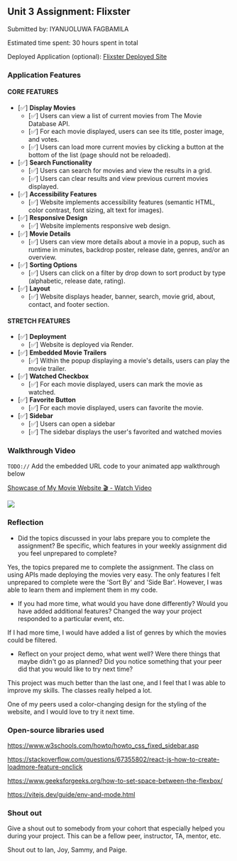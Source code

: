 ## Unit 3 Assignment: Flixster

Submitted by: IYANUOLUWA FAGBAMILA

Estimated time spent: 30 hours spent in total

Deployed Application (optional): [Flixster Deployed Site](https://flixster-starter-08e1.onrender.com)

### Application Features

#### CORE FEATURES


- [✅] **Display Movies**
  - [✅] Users can view a list of current movies from The Movie Database API.
  - [✅] For each movie displayed, users can see its title, poster image, and votes.
  - [✅] Users can load more current movies by clicking a button at the bottom of the list (page should not be reloaded).
- [✅] **Search Functionality**
  - [✅] Users can search for movies and view the results in a grid.
  - [✅] Users can clear results and view previous current movies displayed.
- [✅] **Accessibility Features**
  - [✅] Website implements accessibility features (semantic HTML, color contrast, font sizing, alt text for images).
- [✅] **Responsive Design**
  - [✅] Website implements responsive web design.
- [✅] **Movie Details**
  - [✅] Users can view more details about a movie in a popup, such as runtime in minutes, backdrop poster, release date, genres, and/or an overview.
- [✅] **Sorting Options**
  - [✅] Users can click on a filter by drop down to sort product by type (alphabetic, release date, rating).
- [✅] **Layout**
  - [✅] Website displays header, banner, search, movie grid, about, contact, and footer section.

#### STRETCH FEATURES

- [✅] **Deployment**
  - [✅] Website is deployed via Render.
- [✅] **Embedded Movie Trailers**
  - [✅] Within the popup displaying a movie's details, users can play the movie trailer.
- [✅] **Watched Checkbox**
  - [✅] For each movie displayed, users can mark the movie as watched.
- [✅] **Favorite Button**
  - [✅] For each movie displayed, users can favorite the movie.
- [✅] **Sidebar**
  - [✅] Users can open a sidebar
  - [✅] The sidebar displays the user's favorited and watched movies

### Walkthrough Video

`TODO://` Add the embedded URL code to your animated app walkthrough below

<div>
    <a href="https://www.loom.com/share/93b6394c55f24dee9ad2fc579c236e7d">
      <p>Showcase of My Movie Website 🎬 - Watch Video</p>
    </a>
    <a href="https://www.loom.com/share/93b6394c55f24dee9ad2fc579c236e7d">
      <img style="max-width:300px;" src="https://cdn.loom.com/sessions/thumbnails/93b6394c55f24dee9ad2fc579c236e7d-with-play.gif">
    </a>
  </div>

### Reflection

* Did the topics discussed in your labs prepare you to complete the assignment? Be specific, which features in your weekly assignment did you feel unprepared to complete?

Yes, the topics prepared me to complete the assignment. The class on using APIs made deploying the movies very easy. The only features I felt unprepared to complete were the 'Sort By' and 'Side Bar'. However, I was able to learn them and implement them in my code.

* If you had more time, what would you have done differently? Would you have added additional features? Changed the way your project responded to a particular event, etc.
  
If I had more time, I would have added a list of genres by which the movies could be filtered.

* Reflect on your project demo, what went well? Were there things that maybe didn't go as planned? Did you notice something that your peer did that you would like to try next time?

This project was much better than the last one, and I feel that I was able to improve my skills. The classes really helped a lot. 

One of my peers used a color-changing design for the styling of the website, and I would love to try it next time.

### Open-source libraries used

https://www.w3schools.com/howto/howto_css_fixed_sidebar.asp

https://stackoverflow.com/questions/67355802/react-js-how-to-create-loadmore-feature-onclick

https://www.geeksforgeeks.org/how-to-set-space-between-the-flexbox/

https://vitejs.dev/guide/env-and-mode.html

### Shout out

Give a shout out to somebody from your cohort that especially helped you during your project. This can be a fellow peer, instructor, TA, mentor, etc.

Shout out to Ian, Joy, Sammy, and Paige.
